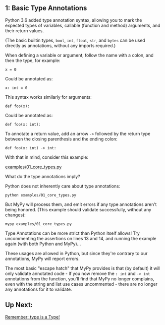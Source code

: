 ## 1: Basic Type Annotations

Python 3.6 added type annotation syntax, allowing you to mark the expected types of variables, callable (function and method) arguments, and their return values.

(The basic builtin types, `bool`, `int`, `float`, `str`, and `bytes` can be used directly as annotations, without any imports required.)

When defining a variable or argument, follow the name with a colon, and then the type, for example:
```
x = 0
```

Could be annotated as:

```
x: int = 0
```

This syntax works similarly for arguments:

```
def foo(x):
```

Could be annotated as:

```
def foo(x: int):
```

To annotate a return value, add an arrow `->` followed by the return type between the closing parenthesis and the ending colon:

```
def foo(x: int) -> int:
```

With that in mind, consider this example:

[examples/01_core_types.py](https://github.com/pluralsight/intro-to-python-typing/blob/master/examples/01_core_types.py)

What do the type annotations imply?

Python does not inherently care about type annotations:

```
python examples/01_core_types.py
```

But MyPy will process them, and emit errors if any type annotations aren't being honored. (This example should validate successfully, without any changes):

```
mypy examples/01_core_types.py
```

Type Annotations can be more strict than Python itself allows! Try uncommenting the assertions on lines 13 and 14, and running the example again (with both Python and MyPy)...

These usages are allowed in Python, but since they're contrary to our annotations, MyPy will report errors.

The most basic "escape hatch" that MyPy provides is that (by default) it will only validate annotated code - If you now remove the `: int` and `-> int` annotations from the function, you'll find that MyPy no longer complains, even with the string and list use cases uncommented - there are no longer any annotations for it to validate.


## Up Next:

[Remember: type is a Type!](https://github.com/pluralsight/intro-to-python-typing/blob/master/tutorials/02_type_is_a_type.md)
